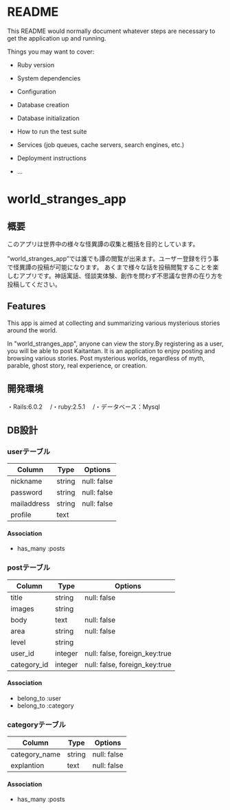 # README

This README would normally document whatever steps are necessary to get the
application up and running.

Things you may want to cover:

* Ruby version

* System dependencies

* Configuration

* Database creation

* Database initialization

* How to run the test suite

* Services (job queues, cache servers, search engines, etc.)

* Deployment instructions

* ...

# world_stranges_app

## 概要
このアプリは世界中の様々な怪異譚の収集と概括を目的としています。

”world_stranges_app”では誰でも譚の閲覧が出来ます。ユーザー登録を行う事で怪異譚の投稿が可能になります。
あくまで様々な話を投稿閲覧することを楽しむアプリです。神話寓話、怪談実体験、創作を問わず不思議な世界の在り方を投稿してください。

## Features
This app is aimed at collecting and summarizing various mysterious stories around the world.

In "world_stranges_app", anyone can view the story.By registering as a user, you will be able to post Kaitantan.
It is an application to enjoy posting and browsing various stories.
Post mysterious worlds, regardless of myth, parable, ghost story, real experience, or creation.

## 開発環境
・Rails:6.0.2 　/・ruby:2.5.1 　/・データベース：Mysql 

## DB設計

### userテーブル
|Column|Type|Options|
|------|----|-------|
|nickname|string|null: false|
|password|string|null: false|
|mailaddress|string|null: false|
|profile|text||
#### Association
- has_many :posts

### postテーブル
|Column|Type|Options|
|------|----|-------|
|title|string|null: false|
|images|string||
|body|text|null: false|
|area|string|null: false|
|level|string||
|user_id|integer|null: false, foreign_key:true|
|category_id|integer|null: false, foreign_key:true|
#### Association
- belong_to :user
- belong_to :category

### categoryテーブル
|Column|Type|Options|
|------|----|-------|
|category_name|string|null: false|
|explantion|text|null: false|
#### Association
- has_many :posts
